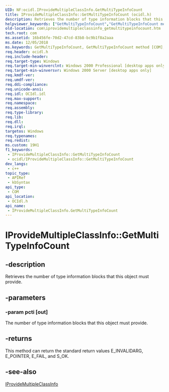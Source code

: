 ```yaml
---
UID: NF:ocidl.IProvideMultipleClassInfo.GetMultiTypeInfoCount
title: IProvideMultipleClassInfo::GetMultiTypeInfoCount (ocidl.h)
description: Retrieves the number of type information blocks that this object must provide.
helpviewer_keywords: ["GetMultiTypeInfoCount","GetMultiTypeInfoCount method [COM]","GetMultiTypeInfoCount method [COM]","IProvideMultipleClassInfo interface","IProvideMultipleClassInfo interface [COM]","GetMultiTypeInfoCount method","IProvideMultipleClassInfo.GetMultiTypeInfoCount","IProvideMultipleClassInfo::GetMultiTypeInfoCount","_com_iprovidemultipleclassinfo_getmultitypeinfocount","com.iprovidemultipleclassinfo_getmultitypeinfocount","ocidl/IProvideMultipleClassInfo::GetMultiTypeInfoCount"]
old-location: com\iprovidemultipleclassinfo_getmultitypeinfocount.htm
tech.root: com
ms.assetid: 16b456fe-70d2-47cd-83b8-bc9b1f8a2aaa
ms.date: 12/05/2018
ms.keywords: GetMultiTypeInfoCount, GetMultiTypeInfoCount method [COM], GetMultiTypeInfoCount method [COM],IProvideMultipleClassInfo interface, IProvideMultipleClassInfo interface [COM],GetMultiTypeInfoCount method, IProvideMultipleClassInfo.GetMultiTypeInfoCount, IProvideMultipleClassInfo::GetMultiTypeInfoCount, _com_iprovidemultipleclassinfo_getmultitypeinfocount, com.iprovidemultipleclassinfo_getmultitypeinfocount, ocidl/IProvideMultipleClassInfo::GetMultiTypeInfoCount
req.header: ocidl.h
req.include-header: 
req.target-type: Windows
req.target-min-winverclnt: Windows 2000 Professional [desktop apps only]
req.target-min-winversvr: Windows 2000 Server [desktop apps only]
req.kmdf-ver: 
req.umdf-ver: 
req.ddi-compliance: 
req.unicode-ansi: 
req.idl: OCIdl.idl
req.max-support: 
req.namespace: 
req.assembly: 
req.type-library: 
req.lib: 
req.dll: 
req.irql: 
targetos: Windows
req.typenames: 
req.redist: 
ms.custom: 19H1
f1_keywords:
 - IProvideMultipleClassInfo::GetMultiTypeInfoCount
 - ocidl/IProvideMultipleClassInfo::GetMultiTypeInfoCount
dev_langs:
 - c++
topic_type:
 - APIRef
 - kbSyntax
api_type:
 - COM
api_location:
 - OCIdl.h
api_name:
 - IProvideMultipleClassInfo.GetMultiTypeInfoCount
---
```


# IProvideMultipleClassInfo::GetMultiTypeInfoCount


## -description

Retrieves the number of type information blocks that this object must provide.

## -parameters

### -param pcti [out]

The number of type information blocks that this object must provide.

## -returns

This method can return the standard return values E_INVALIDARG, E_POINTER, E_FAIL, and S_OK.

## -see-also

<a href="https://docs.microsoft.com/windows/desktop/api/ocidl/nn-ocidl-iprovidemultipleclassinfo">IProvideMultipleClassInfo</a>


